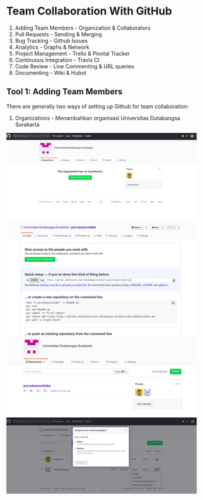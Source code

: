 # Team Collaboration With GitHub
1. Adding Team Members - Organization & Collaborators
2. Pull Requests - Sending & Merging
3. Bug Tracking - Github Issues
4. Analytics - Graphs & Network
5. Project Management - Trello & Pivotal Tracker
6. Continuous Integration - Travis CI
7. Code Review - Line Commenting & URL queries
8. Documenting - Wiki & Hubot

## Tool 1: Adding Team Members
There are generally two ways of setting up Github for team collaboration:
1. Organizations - Menambahkan organisasi Universitas Dutabangsa Surakarta

![alt text](https://github.com/triyono777/images/blob/master/1.make%20organisation.png)
![alt text](https://github.com/triyono777/images/blob/master/2.make%20percobaan%20collabs%20team.png)
![alt text](https://github.com/triyono777/images/blob/master/3.dasaboard%20oragnisasi.png)
![alt text](https://github.com/triyono777/images/blob/master/setting%20role.png)

